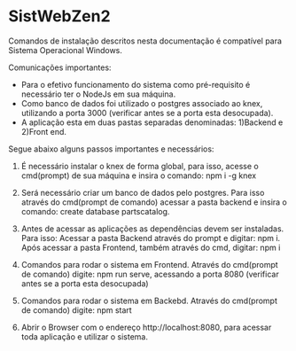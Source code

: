 # SistWebZen2

Comandos de instalação descritos nesta documentação é compatível para Sistema Operacional Windows.

Comunicações importantes:
- Para o efetivo funcionamento do sistema como pré-requisito é necessário ter o NodeJs em sua máquina.
- Como banco de dados foi utilizado o postgres associado ao knex, utilizando a porta 3000 (verificar antes se a porta esta desocupada).
- A aplicação esta em duas pastas separadas denominadas: 1)Backend e 2)Front end.

Segue abaixo alguns passos importantes e necessários:

1. É necessário instalar o knex de forma global, para isso, acesse o cmd(prompt) de sua máquina e insira o comando: npm i -g knex

2. Será necessário criar um banco de dados pelo postgres. Para isso através do cmd(prompt de comando) acessar a pasta backend e insira o comando: create database partscatalog.

3. Antes de acessar as aplicações as dependências devem ser instaladas. Para isso:  Acessar a pasta Backend através do prompt e digitar: npm i. Após acessar a pasta Frontend, também através do cmd, digitar: npm i

4. Comandos para rodar o sistema em Frontend. Através do cmd(prompt de comando) digite: npm run serve, acessando a porta 8080 (verificar antes se a porta esta desocupada)

5. Comandos para rodar o sistema em Backebd. Através do cmd(prompt de comando) digite: npm start

6. Abrir o Browser com o endereço http://localhost:8080, para acessar toda aplicação e utilizar o sistema.
